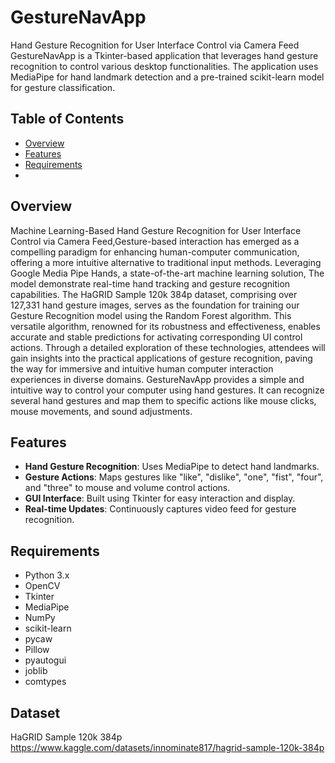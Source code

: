# GestureNavApp

Hand Gesture Recognition for User Interface Control via Camera Feed
GestureNavApp is a Tkinter-based application that leverages hand gesture recognition to control various desktop functionalities. The application uses MediaPipe for hand landmark detection and a pre-trained scikit-learn model for gesture classification.

## Table of Contents

- [Overview](#overview)
- [Features](#features)
- [Requirements](#requirements)
-
## Overview

Machine Learning-Based Hand Gesture Recognition for User Interface Control via Camera Feed,Gesture-based interaction has emerged as a compelling paradigm for enhancing human-computer communication, offering a more intuitive alternative to traditional input methods. Leveraging Google Media Pipe Hands, a state-of-the-art machine learning solution, The model demonstrate real-time hand tracking and gesture recognition capabilities. The HaGRID Sample 120k 384p dataset, comprising over 127,331 hand gesture images, serves as the foundation for training our Gesture Recognition model using the Random Forest algorithm. This versatile algorithm, renowned for its robustness and effectiveness, enables accurate and stable predictions for activating corresponding UI control actions. Through a detailed exploration of these technologies, attendees will gain insights into the practical applications of gesture recognition, paving the way for immersive and intuitive human computer interaction experiences in diverse domains.
GestureNavApp provides a simple and intuitive way to control your computer using hand gestures. It can recognize several hand gestures and map them to specific actions like mouse clicks, mouse movements, and sound adjustments.

## Features

- **Hand Gesture Recognition**: Uses MediaPipe to detect hand landmarks.
- **Gesture Actions**: Maps gestures like "like", "dislike", "one", "fist", "four", and "three" to mouse and volume control actions.
- **GUI Interface**: Built using Tkinter for easy interaction and display.
- **Real-time Updates**: Continuously captures video feed for gesture recognition.

## Requirements

- Python 3.x
- OpenCV
- Tkinter
- MediaPipe
- NumPy
- scikit-learn
- pycaw
- Pillow
- pyautogui
- joblib
- comtypes

## Dataset

HaGRID Sample 120k 384p
https://www.kaggle.com/datasets/innominate817/hagrid-sample-120k-384p

